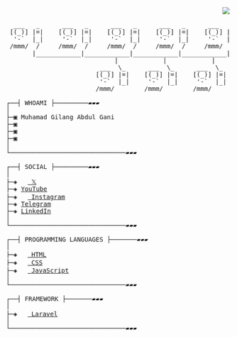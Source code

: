 <pre>
<!-- Visitor -->
<img align="right" src="https://komarev.com/ghpvc/?username=mgilangggggg&abbreviated=true&color=ff69b4"/>

  ___   _      ___   _      ___   _      ___   _      ___   _      ___   _
 [(_)] |=|    [(_)] |=|    [(_)] |=|    [(_)] |=|    [(_)] |=|    [(_)] |=|
  '-`  |_|     '-`  |_|     '-`  |_|     '-`  |_|     '-`  |_|     '-`  |_|
 /mmm/  /     /mmm/  /     /mmm/  /     /mmm/  /     /mmm/  /     /mmm/  /
       |____________|____________|____________|____________|____________|
                             |            |            |
                         ___  \_      ___  \_      ___  \_
                        [(_)] |=|    [(_)] |=|    [(_)] |=|
                         '-`  |_|     '-`  |_|     '-`  |_|
                        /mmm/        /mmm/        /mmm/

┌──┤ WHOAMI ├─────────▰▰▰
│
├─▣ Muhamad Gilang Abdul Gani
├─▣ 
├─▣ 
├─▣ 
│
└───────────────────────────────▰▰▰

┌──┤ SOCIAL ├─────────▰▰▰
│
├─◈ <a href="https://twitter.com/mgilangggggg"><img src="https://skillicons.dev/icons?i=twitter" width="15"/> 𝕏</a>
├─◈ <a href="https://www.youtube.com/c/mgilangggggg">YouTube</a>
├─◈ <a href=""><img src="https://skillicons.dev/icons?i=instagram" width="15" /> Instagram</a>
├─◈ <a href="https://t.me/mgilangggggg">Telegram</a>
├─◈ <a href="https://www.linkedin.com/in/mgilangggggg">LinkedIn</a>
│
└───────────────────────────────▰▰▰

┌──┤ PROGRAMMING LANGUAGES ├───────▰▰▰
│
├─◈ <a href=""><img src="https://skillicons.dev/icons?i=html" width="15" /> HTML</a>
├─◈ <a href=""><img src="https://skillicons.dev/icons?i=css" width="15" /> CSS</a>
├─◈ <a href=""><img src="https://skillicons.dev/icons?i=js" width="15" /> JavaScript</a>
│
└───────────────────────────────▰▰▰

┌──┤ FRAMEWORK ├───────▰▰▰
│
├─◈ <a href=""><img src="https://skillicons.dev/icons?i=laravel&theme=light" width="15" /> Laravel</a>
│
└───────────────────────────────▰▰▰
</pre>